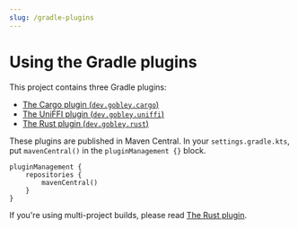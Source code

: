 ```yaml
---
slug: /gradle-plugins
---
```


# Using the Gradle plugins

This project contains three Gradle plugins:

- [The Cargo plugin (`dev.gobley.cargo`)](./1-cargo-plugin.md)
- [The UniFFI plugin (`dev.gobley.uniffi`)](./2-uniffi-plugin.md)
- [The Rust plugin (`dev.gobley.rust`)](./3-rust-plugin.md)

These plugins are published in Maven Central. In your `settings.gradle.kts`, put `mavenCentral()` in
the `pluginManagement {}` block.

```
pluginManagement {
    repositories {
        mavenCentral()
    }
}
```

If you're using multi-project builds, please
read [The Rust plugin](./3-rust-plugin.md).